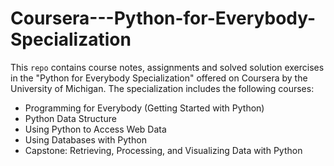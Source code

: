 # Coursera---Python-for-Everybody-Specialization
This `repo` contains course notes, assignments and solved solution exercises in the "Python for Everybody Specialization" offered on Coursera by the University of Michigan. 
The specialization includes the following courses:
- Programming for Everybody (Getting Started with Python)
- Python Data Structure
- Using Python to Access Web Data
- Using Databases with Python
- Capstone: Retrieving, Processing, and Visualizing Data with Python
